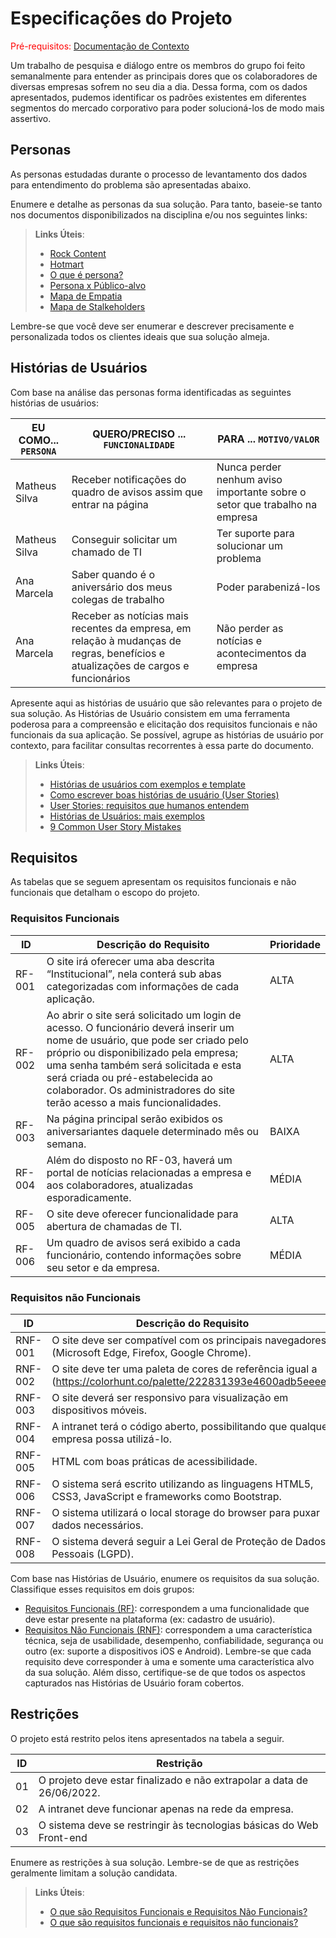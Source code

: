 # Especificações do Projeto

<span style="color:red">Pré-requisitos: <a href="1-Documentação de Contexto.md"> Documentação de Contexto</a></span>

Um trabalho de pesquisa e diálogo entre os membros do grupo foi feito semanalmente para entender as principais dores que os colaboradores de diversas empresas sofrem no seu dia a dia. Dessa forma, com os dados apresentados, pudemos identificar os padrões existentes em diferentes segmentos do mercado corporativo para poder solucioná-los de modo mais assertivo.

## Personas

As personas estudadas durante o processo de levantamento dos dados para entendimento do problema são apresentadas abaixo.


Enumere e detalhe as personas da sua solução. Para tanto, baseie-se tanto nos documentos disponibilizados na disciplina e/ou nos seguintes links:

> **Links Úteis**:
> - [Rock Content](https://rockcontent.com/blog/personas/)
> - [Hotmart](https://blog.hotmart.com/pt-br/como-criar-persona-negocio/)
> - [O que é persona?](https://resultadosdigitais.com.br/blog/persona-o-que-e/)
> - [Persona x Público-alvo](https://flammo.com.br/blog/persona-e-publico-alvo-qual-a-diferenca/)
> - [Mapa de Empatia](https://resultadosdigitais.com.br/blog/mapa-da-empatia/)
> - [Mapa de Stalkeholders](https://www.racecomunicacao.com.br/blog/como-fazer-o-mapeamento-de-stakeholders/)
>
Lembre-se que você deve ser enumerar e descrever precisamente e personalizada todos os clientes ideais que sua solução almeja.

## Histórias de Usuários

Com base na análise das personas forma identificadas as seguintes histórias de usuários:

|EU COMO... `PERSONA`| QUERO/PRECISO ... `FUNCIONALIDADE` |PARA ... `MOTIVO/VALOR`                 |
|--------------------|------------------------------------|----------------------------------------|
|Matheus Silva | Receber notificações do quadro de avisos assim que entrar na página          | Nunca perder nenhum aviso importante sobre o setor que trabalho na empresa               |
|Matheus Silva      | Conseguir solicitar um chamado de TI                 | Ter suporte para solucionar um problema |
|Ana Marcela | Saber quando é o aniversário dos meus colegas de trabalho | Poder parabenizá-los |
|Ana Marcela | Receber as notícias mais recentes da empresa, em relação à mudanças de regras, benefícios e atualizações de cargos e funcionários |Não perder as notícias e acontecimentos da empresa |

Apresente aqui as histórias de usuário que são relevantes para o projeto de sua solução. As Histórias de Usuário consistem em uma ferramenta poderosa para a compreensão e elicitação dos requisitos funcionais e não funcionais da sua aplicação. Se possível, agrupe as histórias de usuário por contexto, para facilitar consultas recorrentes à essa parte do documento.

> **Links Úteis**:
> - [Histórias de usuários com exemplos e template](https://www.atlassian.com/br/agile/project-management/user-stories)
> - [Como escrever boas histórias de usuário (User Stories)](https://medium.com/vertice/como-escrever-boas-users-stories-hist%C3%B3rias-de-usu%C3%A1rios-b29c75043fac)
> - [User Stories: requisitos que humanos entendem](https://www.luiztools.com.br/post/user-stories-descricao-de-requisitos-que-humanos-entendem/)
> - [Histórias de Usuários: mais exemplos](https://www.reqview.com/doc/user-stories-example.html)
> - [9 Common User Story Mistakes](https://airfocus.com/blog/user-story-mistakes/)

## Requisitos

As tabelas que se seguem apresentam os requisitos funcionais e não funcionais que detalham o escopo do projeto.

### Requisitos Funcionais

|ID    | Descrição do Requisito  | Prioridade |
|------|-----------------------------------------|----|
|RF-001| O site irá oferecer uma aba descrita “Institucional”, nela conterá sub abas categorizadas com informações de cada aplicação.| ALTA | 
|RF-002| Ao abrir o site será solicitado um login de acesso. O funcionário deverá inserir um nome de usuário, que pode ser criado pelo próprio ou disponibilizado pela empresa; uma senha também será solicitada e esta será criada ou pré-estabelecida ao colaborador. Os administradores do site terão acesso a mais funcionalidades.| ALTA |
|RF-003| Na página principal serão exibidos os aniversariantes daquele determinado mês ou semana.| BAIXA |
|RF-004| Além do disposto no RF-03, haverá um portal de notícias relacionadas a empresa e aos colaboradores, atualizadas esporadicamente.| MÉDIA |
|RF-005| O site deve oferecer funcionalidade para abertura de chamadas de TI. |ALTA|
|RF-006| Um quadro de avisos será exibido a cada funcionário, contendo informações sobre seu setor e da empresa.| MÉDIA |


### Requisitos não Funcionais

|ID     | Descrição do Requisito  |Prioridade |
|-------|-------------------------|----|
|RNF-001| O site deve ser compatível com os principais navegadores (Microsoft Edge, Firefox, Google Chrome). | ALTA | 
|RNF-002| O site deve ter uma paleta de cores de referência igual a (https://colorhunt.co/palette/222831393e4600adb5eeee). | MÉDIA |
|RNF-003| O site deverá ser responsivo para visualização em dispositivos móveis.| ALTA |
|RNF-004| A intranet terá o código aberto, possibilitando que qualquer empresa possa utilizá-lo. | BAIXA |
|RNF-005| HTML com boas práticas de acessibilidade. | MÉDIA |
|RNF-006| O sistema será escrito utilizando as linguagens HTML5, CSS3, JavaScript e frameworks como Bootstrap. | ALTA |
|RNF-007| O sistema utilizará o local storage do browser para puxar dados necessários. | MÉDIA |
|RNF-008| O sistema deverá seguir a Lei Geral de Proteção de Dados Pessoais (LGPD). | ALTA |

Com base nas Histórias de Usuário, enumere os requisitos da sua solução. Classifique esses requisitos em dois grupos:

- [Requisitos Funcionais
 (RF)](https://pt.wikipedia.org/wiki/Requisito_funcional):
 correspondem a uma funcionalidade que deve estar presente na
  plataforma (ex: cadastro de usuário).
- [Requisitos Não Funcionais
  (RNF)](https://pt.wikipedia.org/wiki/Requisito_n%C3%A3o_funcional):
  correspondem a uma característica técnica, seja de usabilidade,
  desempenho, confiabilidade, segurança ou outro (ex: suporte a
  dispositivos iOS e Android).
Lembre-se que cada requisito deve corresponder à uma e somente uma
característica alvo da sua solução. Além disso, certifique-se de que
todos os aspectos capturados nas Histórias de Usuário foram cobertos.

## Restrições

O projeto está restrito pelos itens apresentados na tabela a seguir.

|ID| Restrição                                             |
|--|-------------------------------------------------------|
|01| O projeto deve estar finalizado e não extrapolar a data de 26/06/2022. |
|02| A intranet deve funcionar apenas na rede da empresa. |
|03| O sistema deve se restringir às tecnologias básicas do Web Front-end |


Enumere as restrições à sua solução. Lembre-se de que as restrições geralmente limitam a solução candidata.

> **Links Úteis**:
> - [O que são Requisitos Funcionais e Requisitos Não Funcionais?](https://codificar.com.br/requisitos-funcionais-nao-funcionais/)
> - [O que são requisitos funcionais e requisitos não funcionais?](https://analisederequisitos.com.br/requisitos-funcionais-e-requisitos-nao-funcionais-o-que-sao/)
